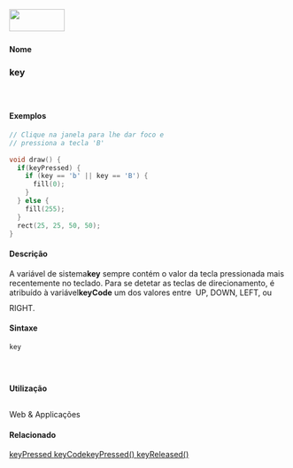 <img height="40" src="../images/1pix.gif" width="100"/>
<img height="1" src="../images/1pix.gif" width="20"/>
<img height="1" src="../images/1pix.gif" width="555"/>

#### Nome
### key
<img height="25" src="../images/1pix.gif" width="1"/>

#### Exemplos

```pde
// Clique na janela para lhe dar foco e 
// pressiona a tecla 'B'
 
void draw() { 
  if(keyPressed) { 
    if (key == 'b' || key == 'B') { 
      fill(0); 
    } 
  } else { 
    fill(255); 
  } 
  rect(25, 25, 50, 50); 
} 

```

#### Descrição
A variável de sistema**key**
sempre contém o valor da tecla pressionada mais recentemente no
teclado. Para se detetar as teclas de direcionamento, é
atribuído à variável**keyCode** um dos valores entre  UP, DOWN, LEFT, ou RIGHT.
<img height="25" src="../images/1pix.gif" width="1"/>

#### Sintaxe
```pde
key

```
<img height="25" src="../images/1pix.gif" width="1"/>

#### Utilização

	
Web & Applicações
<img height="25" src="../images/1pix.gif" width="1"/>

#### Relacionado
[keyPressed ](keyPressed)[keyCode](keyCode)[keyPressed() ](keyPressed_)[keyReleased() ](keyReleased_)
